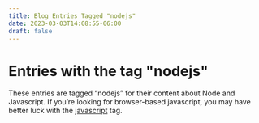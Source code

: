 ```yaml
---
title: Blog Entries Tagged "nodejs"
date: 2023-03-03T14:08:55-06:00
draft: false
---
```

# Entries with the tag "nodejs"

These entries are tagged “nodejs” for their content about Node and Javascript. If you’re looking for browser-based javascript, you may have better luck with the [javascript](/tag/javascript) tag.
